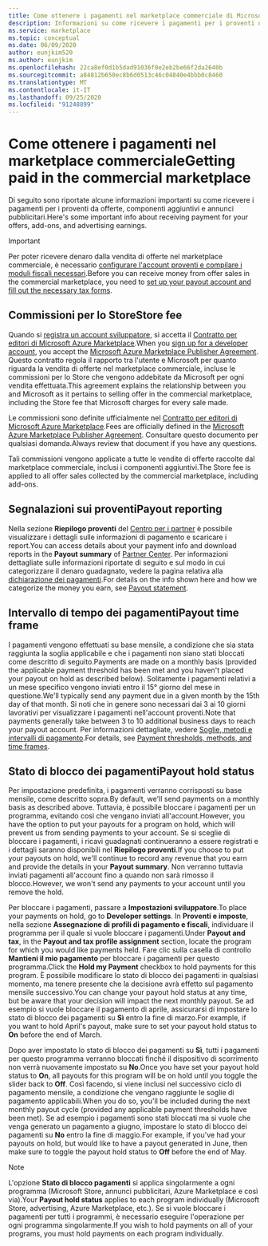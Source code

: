 ```yaml
---
title: Come ottenere i pagamenti nel marketplace commerciale di Microsoft
description: Informazioni su come ricevere i pagamenti per i proventi nel marketplace commerciale di Microsoft.
ms.service: marketplace
ms.topic: conceptual
ms.date: 06/09/2020
author: eunjkim520
ms.author: eunjkim
ms.openlocfilehash: 22ca8ef0d1b5dad91036f0e2eb2be66f2da2640b
ms.sourcegitcommit: a84812b650ec8b6d0513c46c04840e4bbb0c8460
ms.translationtype: MT
ms.contentlocale: it-IT
ms.lasthandoff: 09/25/2020
ms.locfileid: "91248899"
---
```

# <a name="getting-paid-in-the-commercial-marketplace"></a><span data-ttu-id="d5c2a-103">Come ottenere i pagamenti nel marketplace commerciale</span><span class="sxs-lookup"><span data-stu-id="d5c2a-103">Getting paid in the commercial marketplace</span></span>

<span data-ttu-id="d5c2a-104">Di seguito sono riportate alcune informazioni importanti su come ricevere i pagamenti per i proventi da offerte, componenti aggiuntivi e annunci pubblicitari.</span><span class="sxs-lookup"><span data-stu-id="d5c2a-104">Here's some important info about receiving payment for your offers, add-ons, and advertising earnings.</span></span>

> [!IMPORTANT]
> <span data-ttu-id="d5c2a-105">Per poter ricevere denaro dalla vendita di offerte nel marketplace commerciale, è necessario [configurare l'account proventi e compilare i moduli fiscali necessari](/azure/marketplace/marketplace-payout-account-setup).</span><span class="sxs-lookup"><span data-stu-id="d5c2a-105">Before you can receive money from offer sales in the commercial marketplace, you need to [set up your payout account and fill out the necessary tax forms](/azure/marketplace/marketplace-payout-account-setup).</span></span>

## <a name="store-fee"></a><span data-ttu-id="d5c2a-106">Commissioni per lo Store</span><span class="sxs-lookup"><span data-stu-id="d5c2a-106">Store fee</span></span>

<span data-ttu-id="d5c2a-107">Quando si [registra un account sviluppatore](https://go.microsoft.com/fwlink/p/?LinkID=615100), si accetta il [Contratto per editori di Microsoft Azure Marketplace](https://go.microsoft.com/fwlink/p/?LinkID=699560).</span><span class="sxs-lookup"><span data-stu-id="d5c2a-107">When you [sign up for a developer account](https://go.microsoft.com/fwlink/p/?LinkID=615100), you accept the [Microsoft Azure Marketplace Publisher Agreement](https://go.microsoft.com/fwlink/p/?LinkID=699560).</span></span> <span data-ttu-id="d5c2a-108">Questo contratto regola il rapporto tra l'utente e Microsoft per quanto riguarda la vendita di offerte nel marketplace commerciale, incluse le commissioni per lo Store che vengono addebitate da Microsoft per ogni vendita effettuata.</span><span class="sxs-lookup"><span data-stu-id="d5c2a-108">This agreement explains the relationship between you and Microsoft as it pertains to selling offer in the commercial marketplace, including the Store fee that Microsoft charges for every sale made.</span></span>

<span data-ttu-id="d5c2a-109">Le commissioni sono definite ufficialmente nel [Contratto per editori di Microsoft Azure Marketplace](https://go.microsoft.com/fwlink/p/?LinkID=699560).</span><span class="sxs-lookup"><span data-stu-id="d5c2a-109">Fees are officially defined in the [Microsoft Azure Marketplace Publisher Agreement](https://go.microsoft.com/fwlink/p/?LinkID=699560).</span></span> <span data-ttu-id="d5c2a-110">Consultare questo documento per qualsiasi domanda.</span><span class="sxs-lookup"><span data-stu-id="d5c2a-110">Always review that document if you have any questions.</span></span>

<span data-ttu-id="d5c2a-111">Tali commissioni vengono applicate a tutte le vendite di offerte raccolte dal marketplace commerciale, inclusi i componenti aggiuntivi.</span><span class="sxs-lookup"><span data-stu-id="d5c2a-111">The Store fee is applied to all offer sales collected by the commercial marketplace, including add-ons.</span></span>

## <a name="payout-reporting"></a><span data-ttu-id="d5c2a-112">Segnalazioni sui proventi</span><span class="sxs-lookup"><span data-stu-id="d5c2a-112">Payout reporting</span></span>

<span data-ttu-id="d5c2a-113">Nella sezione **Riepilogo proventi** del [Centro per i partner](https://partner.microsoft.com/dashboard) è possibile visualizzare i dettagli sulle informazioni di pagamento e scaricare i report.</span><span class="sxs-lookup"><span data-stu-id="d5c2a-113">You can access details about your payment info and download reports in the **Payout summary** of [Partner Center](https://partner.microsoft.com/dashboard).</span></span> <span data-ttu-id="d5c2a-114">Per informazioni dettagliate sulle informazioni riportate di seguito e sul modo in cui categorizzare il denaro guadagnato, vedere la pagina relativa alla [dichiarazione dei pagamenti](payout-statement.md).</span><span class="sxs-lookup"><span data-stu-id="d5c2a-114">For details on the info shown here and how we categorize the money you earn, see [Payout statement](payout-statement.md).</span></span>

## <a name="payout-time-frame"></a><span data-ttu-id="d5c2a-115">Intervallo di tempo dei pagamenti</span><span class="sxs-lookup"><span data-stu-id="d5c2a-115">Payout time frame</span></span>

<span data-ttu-id="d5c2a-116">I pagamenti vengono effettuati su base mensile, a condizione che sia stata raggiunta la soglia applicabile e che i pagamenti non siano stati bloccati come descritto di seguito.</span><span class="sxs-lookup"><span data-stu-id="d5c2a-116">Payments are made on a monthly basis (provided the applicable payment threshold has been met and you haven't placed your payout on hold as described below).</span></span> <span data-ttu-id="d5c2a-117">Solitamente i pagamenti relativi a un mese specifico vengono inviati entro il 15° giorno del mese in questione.</span><span class="sxs-lookup"><span data-stu-id="d5c2a-117">We'll typically send any payment due in a given month by the 15th day of that month.</span></span> <span data-ttu-id="d5c2a-118">Si noti che in genere sono necessari dai 3 ai 10 giorni lavorativi per visualizzare i pagamenti nell'account proventi.</span><span class="sxs-lookup"><span data-stu-id="d5c2a-118">Note that payments generally take between 3 to 10 additional business days to reach your payout account.</span></span> <span data-ttu-id="d5c2a-119">Per informazioni dettagliate, vedere [Soglie, metodi e intervalli di pagamento](payment-thresholds-methods-timeframes.md).</span><span class="sxs-lookup"><span data-stu-id="d5c2a-119">For details, see [Payment thresholds, methods, and time frames](payment-thresholds-methods-timeframes.md).</span></span>

## <a name="payout-hold-status"></a><span data-ttu-id="d5c2a-120">Stato di blocco dei pagamenti</span><span class="sxs-lookup"><span data-stu-id="d5c2a-120">Payout hold status</span></span>

<span data-ttu-id="d5c2a-121">Per impostazione predefinita, i pagamenti verranno corrisposti su base mensile, come descritto sopra.</span><span class="sxs-lookup"><span data-stu-id="d5c2a-121">By default, we'll send payments on a monthly basis as described above.</span></span> <span data-ttu-id="d5c2a-122">Tuttavia, è possibile bloccare i pagamenti per un programma, evitando così che vengano inviati all'account.</span><span class="sxs-lookup"><span data-stu-id="d5c2a-122">However, you have the option to put your payouts for a program on hold, which will prevent us from sending payments to your account.</span></span> <span data-ttu-id="d5c2a-123">Se si sceglie di bloccare i pagamenti, i ricavi guadagnati continueranno a essere registrati e i dettagli saranno disponibili nel **Riepilogo proventi**.</span><span class="sxs-lookup"><span data-stu-id="d5c2a-123">If you choose to put your payouts on hold, we'll continue to record any revenue that you earn and provide the details in your **Payout summary**.</span></span> <span data-ttu-id="d5c2a-124">Non verranno tuttavia inviati pagamenti all'account fino a quando non sarà rimosso il blocco.</span><span class="sxs-lookup"><span data-stu-id="d5c2a-124">However, we won't send any payments to your account until you remove the hold.</span></span>

<span data-ttu-id="d5c2a-125">Per bloccare i pagamenti, passare a **Impostazioni sviluppatore**.</span><span class="sxs-lookup"><span data-stu-id="d5c2a-125">To place your payments on hold, go to **Developer settings**.</span></span> <span data-ttu-id="d5c2a-126">In **Proventi e imposte**, nella sezione **Assegnazione di profili di pagamento e fiscali**, individuare il programma per il quale si vuole bloccare i pagamenti.</span><span class="sxs-lookup"><span data-stu-id="d5c2a-126">Under **Payout and tax**, in the **Payout and tax profile assignment** section, locate the program for which you would like payments held.</span></span> <span data-ttu-id="d5c2a-127">Fare clic sulla casella di controllo **Mantieni il mio pagamento** per bloccare i pagamenti per questo programma.</span><span class="sxs-lookup"><span data-stu-id="d5c2a-127">Click the **Hold my Payment** checkbox to hold payments for this program.</span></span> <span data-ttu-id="d5c2a-128">È possibile modificare lo stato di blocco dei pagamenti in qualsiasi momento, ma tenere presente che la decisione avrà effetto sul pagamento mensile successivo.</span><span class="sxs-lookup"><span data-stu-id="d5c2a-128">You can change your payout hold status at any time, but be aware that your decision will impact the next monthly payout.</span></span> <span data-ttu-id="d5c2a-129">Se ad esempio si vuole bloccare il pagamento di aprile, assicurarsi di impostare lo stato di blocco dei pagamenti su **Sì** entro la fine di marzo.</span><span class="sxs-lookup"><span data-stu-id="d5c2a-129">For example, if you want to hold April's payout, make sure to set your payout hold status to **On** before the end of March.</span></span>

<span data-ttu-id="d5c2a-130">Dopo aver impostato lo stato di blocco dei pagamenti su **Sì**, tutti i pagamenti per questo programma verranno bloccati finché il dispositivo di scorrimento non verrà nuovamente impostato su **No**.</span><span class="sxs-lookup"><span data-stu-id="d5c2a-130">Once you have set your payout hold status to **On**, all payouts for this program will be on hold until you toggle the slider back to **Off**.</span></span> <span data-ttu-id="d5c2a-131">Così facendo, si viene inclusi nel successivo ciclo di pagamento mensile, a condizione che vengano raggiunte le soglie di pagamento applicabili.</span><span class="sxs-lookup"><span data-stu-id="d5c2a-131">When you do so, you'll be included during the next monthly payout cycle (provided any applicable payment thresholds have been met).</span></span> <span data-ttu-id="d5c2a-132">Se ad esempio i pagamenti sono stati bloccati ma si vuole che venga generato un pagamento a giugno, impostare lo stato di blocco dei pagamenti su **No** entro la fine di maggio.</span><span class="sxs-lookup"><span data-stu-id="d5c2a-132">For example, if you've had your payouts on hold, but would like to have a payout generated in June, then make sure to toggle the payout hold status to **Off** before the end of May.</span></span>

> [!NOTE]
> <span data-ttu-id="d5c2a-133">L'opzione **Stato di blocco pagamenti** si applica singolarmente a ogni programma (Microsoft Store, annunci pubblicitari, Azure Marketplace e così via).</span><span class="sxs-lookup"><span data-stu-id="d5c2a-133">Your **Payout hold status** applies to each program individually (Microsoft Store, advertising, Azure Marketplace, etc.).</span></span> <span data-ttu-id="d5c2a-134">Se si vuole bloccare i pagamenti per tutti i programmi, è necessario eseguire l'operazione per ogni programma singolarmente.</span><span class="sxs-lookup"><span data-stu-id="d5c2a-134">If you wish to hold payments on all of your programs, you must hold payments on each program individually.</span></span>

